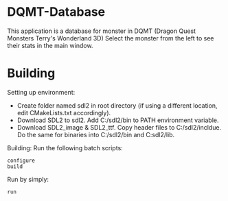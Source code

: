# DQMT-Database
This application is a database for monster in DQMT (Dragon Quest Monsters Terry's Wonderland 3D)
Select the monster from the left to see their stats in the main window.

#

# Building
Setting up environment:
- Create folder named sdl2 in root directory (if using a different location, edit CMakeLists.txt accordingly).
- Download SDL2 to sdl2. Add C:/sdl2/bin to PATH environment variable.
- Download SDL2_image & SDL2_ttf. Copy header files to C:/sdl2/incldue. Do the same for binaries into C:/sdl2/bin and C:sdl2/lib.

Building:
Run the following batch scripts:
```
configure
build
```
Run by simply:
```
run
```
